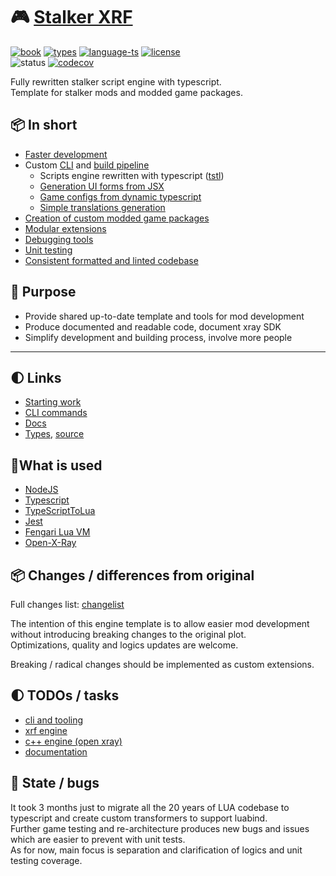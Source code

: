 # 🎮 [Stalker XRF](README.md)

[![book](https://img.shields.io/badge/docs-book-blue.svg?style=flat)](https://xray-forge.github.io/stalker-xrf-book)
[![types](https://img.shields.io/badge/docs-types-blue.svg?style=flat)](https://xray-forge.github.io/xray-16-types/index.html)
[![language-ts](https://img.shields.io/badge/language-typescript-blue.svg?style=flat)](https://github.com/xray-forge/stalker-xrf-engine/search?l=typescript)
[![license](https://img.shields.io/badge/license-MIT-blue.svg?style=flat)](https://github.com/Neloreck/dreamstate/blob/master/LICENSE)
<br/>
![status](https://github.com/xray-forge/stalker-xrf-engine/actions/workflows/build_and_test.yml/badge.svg)
[![codecov](https://codecov.io/gh/xray-forge/stalker-xrf-engine/graph/badge.svg?token=4D1ZLNG8YJ)](https://codecov.io/gh/xray-forge/stalker-xrf-engine)

<p>
Fully rewritten stalker script engine with typescript. <br/>
Template for stalker mods and modded game packages. <br/>
</p>

## 📦 In short

- [Faster development](https://xray-forge.github.io/stalker-xrf-book/xrf/developing/developing.html)
- Custom [CLI](https://xray-forge.github.io/stalker-xrf-book/xrf/cli/cli.html) and [build pipeline](https://xray-forge.github.io/stalker-xrf-book/xrf/building/building.html)
  - Scripts engine rewritten with typescript ([tstl](https://typescripttolua.github.io/docs/getting-started))
  - [Generation UI forms from JSX](https://xray-forge.github.io/stalker-xrf-book/xrf/building/building_forms.html)
  - [Game configs from dynamic typescript](https://xray-forge.github.io/stalker-xrf-book/xrf/building/building_configs.html)
  - [Simple translations generation](https://xray-forge.github.io/stalker-xrf-book/xrf/building/building_translations.html)
- [Creation of custom modded game packages](https://xray-forge.github.io/stalker-xrf-book/xrf/packaging.html)
- [Modular extensions](https://xray-forge.github.io/stalker-xrf-book/extensions/extensions.html)
- [Debugging tools](https://xray-forge.github.io/stalker-xrf-book/xrf/debugging.html)
- [Unit testing](https://xray-forge.github.io/stalker-xrf-book/xrf/testing.html)
- [Consistent formatted and linted codebase](https://xray-forge.github.io/stalker-xrf-book/xrf/formatting_and_linting.html)

## 📍 Purpose

- Provide shared up-to-date template and tools for mod development
- Produce documented and readable code, document xray SDK
- Simplify development and building process, involve more people

---

## 🌓 Links

- [Starting work](https://xray-forge.github.io/stalker-xrf-book/xrf/installation.html)
- [CLI commands](https://xray-forge.github.io/stalker-xrf-book/xrf/cli/commands.html)
- [Docs](https://xray-forge.github.io/stalker-xrf-book/general/general.html)
- [Types](https://xray-forge.github.io/xray-16-types/modules.html), [source](https://github.com/xray-forge/xray-16-types)

## 📌What is used

- [NodeJS](https://nodejs.org/en/)
- [Typescript](https://www.typescriptlang.org/)
- [TypeScriptToLua](https://typescripttolua.github.io/docs/getting-started)
- [Jest](https://jestjs.io/)
- [Fengari Lua VM](https://github.com/fengari-lua/fengari)
- [Open-X-Ray](https://github.com/OpenXRay/xray-16)

## 📦 Changes / differences from original

Full changes list: [changelist](https://xray-forge.github.io/stalker-xrf-book/changes/changes.html)

The intention of this engine template is to allow easier mod development without introducing breaking changes to the original plot. <br/>
Optimizations, quality and logics updates are welcome.

Breaking / radical changes should be implemented as custom extensions.

## 🌓 TODOs / tasks

- [cli and tooling](https://github.com/orgs/xray-forge/projects/3)
- [xrf engine](https://github.com/orgs/xray-forge/projects/4)
- [c++ engine (open xray)](https://github.com/orgs/xray-forge/projects/6)
- [documentation](https://github.com/orgs/xray-forge/projects/5)

## 🧰 State / bugs

It took 3 months just to migrate all the 20 years of LUA codebase to typescript and create custom transformers to support luabind. <br/>
Further game testing and re-architecture produces new bugs and issues which are easier to prevent with unit tests. <br/>
As for now, main focus is separation and clarification of logics and unit testing coverage.
